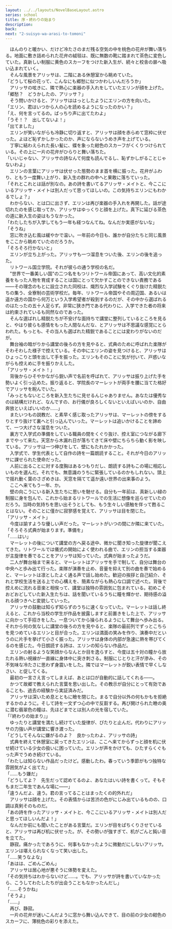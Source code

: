 ```yaml
---
layout: ../../layouts/NovelBaseLayout.astro
series: school
title: 序・終わりの始まり
description: 
back: 
next: "2-suisyo-wa-arasi-to-tomoni"
---
```


　ほんのりと暖かい、だけど冷たさのまだ残る空気の中を桃色の花弁が舞い落ちる。地面に敷き詰められた花弁の絨毯は、既に無数の靴に踏まれて茶色に変色していた。真新しい制服に黄色のスカーフをつけた新入生が、続々と校舎の扉へ吸い込まれていく。
<br>
　そんな風景をアリッサは、二階にある休憩室から眺めていた。
<br>
「どうして桜の花って、こんなにも郷愁に似つかわしいんだろうか」
<br>
　アリッサの呟きに、隣で熱心に楽器の手入れをしていたエリンが顔を上げた。
<br>
「郷愁？　どうかしたの、アリッサ？」
<br>
　そう問いかけると、アリッサははっとしたようにエリンの方を向いた。
<br>
「エリン、君はいつから人の心を読めるようになったのかい？」
<br>
「え、何を言ってるの。ばっちり声に出てたわよ」
<br>
「うそ！？　出してないよ！」
<br>
「出てました」
<br>
　エリンが笑いながらも冷静に切り返すと、アリッサは顔を赤らめて窓枠に伏せった。よほど恥ずかしかったのか、声にならないうめき声を上げている。
<br>
　丁寧に結わえられた長い髪に、蝶を象った紺色のスカーフがくくりつけられている。その上に一片の花弁がひらりと舞い落ちた。
<br>
「いいじゃない、アリッサの詩なんて何度も読んでるし、恥ずかしがることじゃないわよ」
<br>
　エリンの言葉にアリッサは伏せった態勢のまま首を横に振った。花弁がふわり、ともう一度舞い上がり、新入生の群れの中へと果敢に落ちていった。
<br>
「それとこれとは話が別なの。あの詩を書いてるアリッサ・メイトと、今ここにいるアリッサ・メイトは別人だって思ってほしいの。この気持ちエリンにもわかるでしょ？」
<br>
　わからない、とは口に出さず、エリンは再び楽器の手入れを再開した。話が途切れたのを感じ取ってか、アリッサはゆっくりと顔を上げた。真下に延びる茶色の道に新入生の姿はもうなかった。
<br>
「わたしたちが入学してもう一年も経つなんてね。なんだか実感がないな」
<br>
「そうね」
<br>
　窓に吹き込む風は緩やかで温い。一年前の今日も、誰かが自分たちと同じ風景をここから眺めていたのだろうか。
<br>
「そろそろ行かないと」
<br>
　エリンが立ち上がった。アリッサも一つ溜息をついた後、エリンの後を追った。
<br>
　リトワール国立学院。それが彼らの通う学校の名だ。
<br>
　"世界で一番美しい国"の二つ名をもつリトワール帝国にあって、高い文化的素養をもった人物を育成することは国にとって欠かすことのできない責務である――その理念のもとに設立された同校は、熾烈な入学試験をくぐり抜けた精鋭たちの集う、全寮制の芸術学校だ。毎年、リトワール帝国やその周辺国、あるいは遥か遠方の国から何万という入学希望者が殺到するのだが、その中から選ばれるのはたったの五十人足らず。非常に狭き門である代わりに、入学できた者の将来は約束されているも同然なのであった。
<br>
　そんな選ばれし精鋭たちが不安げな面持ちで講堂に整列しているところを見ると、やはり彼らも感情をもった人間なんだな、とアリッサは不思議な感覚にとらわれた。もっとも、その当人も選ばれた精鋭であることには変わりがないのだが。
<br>
　舞台袖の暗がりから講堂の後ろの方を見やると、式典のために呼ばれた楽隊がそわそわした様子で控えている。その中にエリンの姿を見つけると、アリッサはひょっこりと頭を出して手を振った。エリンもそのことに気が付いて、戸惑いながらも控えめに手を振りかえした。
<br>
「アリッサ・メイト！」
<br>
　背後からひそやかながら鋭い声で名前を呼ばれて、アリッサは振り上げた手を勢いよく引っ込めた。振り返ると、学院長のマーレットが両手を腰に当てた格好でアリッサを睨んでいた。
<br>
「みっともないところを新入生たちに見せるんじゃありません。あなたは優秀なのは結構だけれど、なんですの、お行儀が良ろしくないといえばいいのか、自由奔放といえばいいのか……」
<br>
　またいつもの説教だ、と素早く感じ取ったアリッサは、マーレットの傍をするりとすり抜けて裏へと引っ込んでいった。マーレットは追いかけることを諦めて、一つ大げさな溜息をついた。
<br>
　裏方で入学式の準備をしている職員の間をくぐり抜け、控え室につながる廊下までやって来た。天窓から木漏れ日が落ちてきて床や壁にちらちら動く影を映している。アリッサは一つ伸びをして、壁にもたれかかった。
<br>
　入学式で、学生代表として自作の詩を一篇朗読すること。それが今日のアリッサに課せられた使命だった。
<br>
　人前に出ることに対する度胸はあるつもりだし、朗読する詩もこの場に相応しいものを選んだ。それでも、無意識のうちに緊張しているのかもしれない。頭上で揺れ動く葉のさざめきは、天窓を隔てて遥か遠い世界の出来事のよう。
<br>
　ここへ来てもう一年、か。
<br>
　壁の向こうにいる新入生たちに思いを馳せる。自分も一年前は、真新しい緑の制服に身を包んで、これから始まるリトワールでの生活に想像を巡らせていたのだろう。当時の気持ちを思い出そうとしても、もう生々しい感触を伴って甦ることはない。そのことに僅かに寂寥感を覚えて、アリッサは目を閉じた。
<br>
「アリッサ・メイト」
<br>
　今度は諭すような優しい声だった。マーレットがいつの間にか隣に来ていた。
<br>
「そろそろ式典が始まります。準備を」
<br>
「……はい」
<br>
　マーレットの後について講堂の方へ戻る途中、微かに聞き知った旋律が聞こえてきた。リトワールでは儀式の開始によく使われる曲で、エリンの担当する楽器が主旋律を奏でることをアリッサは知っていた。式典が始まったようだ。
<br>
　二人が舞台袖まで来ると、マーレットはアリッサを手で制して、自分は舞台の中央へと歩み出て行った。楽隊が演奏を止め、音量を抑えて別の曲を奏で始めると、マーレットは凛としたよく通る声で話し始めた。歓迎の挨拶と自己紹介、それと学校生活を送る上での心構えを、簡素ながらも熱心な口調で述べた。背後で控えめに流れる音楽と相俟って、講堂は独特の雰囲気に包まれている。初めこそおどおどしていた新入生たちは、話を聞いているうちに瞳を輝かせ、期待感の溢れる顔つきへと変貌していった。
<br>
　アリッサの鼓動は知らず知らずのうちに速くなっていた。マーレットは話し終えると、これから当校の学生が作品を披露しますと前置きをした上で、アリッサに向かって手招きをした。一息ついてから操られるようにして舞台へ歩み出る。それから何の気なしに講堂の後ろの方を見やると、楽隊の最前列でずっとこちらを見つめているエリンと目が合った。エリンは満面の笑みを作り、演奏中だというのに片手を挙げて小さく振った。アリッサは身体の内部が急速に熱を帯びてくるのを感じた。今日朗読する詩は、エリンの知らない作品だ。
<br>
　エリンの射るような笑顔からなんとか目を逸らすと、今度は五十対の瞳から放たれる熱い視線が一直線に身体中に突き刺さる。制服にじとりと汗が滲み、その不気味な冷たさに思わず身震いをした。隣ではマーレットが鋭い表情で早くしなさい、と促してくる。
<br>
　最初の一言さえ言ってしまえば、あとは口が自動的に話してくれる――。
<br>
　かつて故郷で教えられた言葉を思い出した。その教示が自分にとって有効であることも、過去の経験から実証済みだ。
<br>
　アリッサは深いため息とともに瞼を閉じた。まるで自分以外の何もかもを拒絶するかのように。そして詩を一文ずつ心の中で反芻する。再び開けられた瞼の奥に潜む翡翠色の瞳は、先ほどまでとは別人の光を宿していた。
<br>
「『終わりの始まり』」
<br>
　ゆったりと講堂を満たし続けていた旋律が、ぴたりと止んだ。代わりにアリッサの力強い声が講堂に響き渡った。
<br>
「どうしてそんなに嫌がるのよ？　良かったわよ、アリッサの詩」
<br>
　式典を終えて休憩室に戻ってきたエリンは、ここへ来てからずっと顔を机に伏せ続けている少女の扱いに困っていた。エリンが声をかけても、ひたすらくぐもった声でうめき続けている。
<br>
「わたしは知らない作品だったけど。感動したわ。春っていう季節がもつ独特な雰囲気がよく出てた」
<br>
「……もう嫌だ」
<br>
「どうしてよ？　先生だって認めてるのよ、あなたはいい詩を書くって。そもそもまだ二年生であんな場に――」
<br>
「違うんだよ、違う。君の言ってることはまったくの的外れだ」
<br>
　アリッサは顔を上げた。その表情からは苦渋の色がにじみ出ているものの、口調は真剣そのものだ。
<br>
「あの詩を作ったアリッサ・メイトと、今ここにいるアリッサ・メイトは別人だと思ってほしいんだよ！」
<br>
　なんだか前にも聞いたことがある言葉だ。エリンが目をぱちくりさせていると、アリッサは再び机に伏せった。が、その勢いが強すぎて、机がごんと鈍い音を立てた。
<br>
　静寂。痛かったであろうに、何事もなかったように微動だにしないアリッサ。エリンは堪えられなくなって笑い出した。
<br>
「……笑うなよな」
<br>
「あはは、ごめんごめん」
<br>
　アリッサは居心地が悪そうに体勢を変えた。
<br>
「その気持ちはわからないけど……。でも、アリッサが詩を書いていなかったら、こうしてわたしたちが出会うこともなかったんだし」
<br>
「……そうかね」
<br>
「そうよ」
<br>
「……」
<br>
　再び、静寂。
<br>
　一片の花弁が迷いこんだように窓から舞い込んできて、目の前の少女の紺色のスカーフに、薄桃色の彩りを添えた。